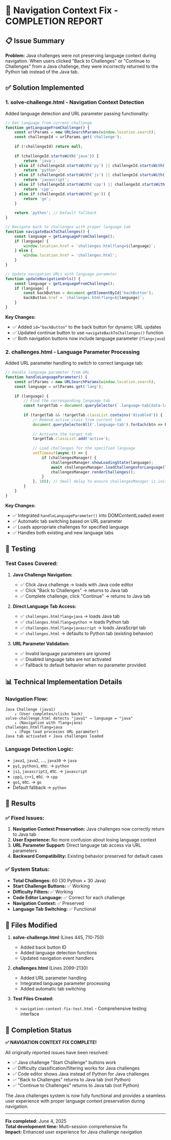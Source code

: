 # 🔧 Navigation Context Fix - COMPLETION REPORT

## 📋 Issue Summary
**Problem:** Java challenges were not preserving language context during navigation. When users clicked "Back to Challenges" or "Continue to Challenges" from a Java challenge, they were incorrectly returned to the Python tab instead of the Java tab.

## ✅ Solution Implemented

### 1. **solve-challenge.html** - Navigation Context Detection
Added language detection and URL parameter passing functionality:

```javascript
// Get language from current challenge
function getLanguageFromChallenge() {
    const urlParams = new URLSearchParams(window.location.search);
    const challengeId = urlParams.get('challenge');
    
    if (!challengeId) return null;
    
    if (challengeId.startsWith('java')) {
        return 'java';
    } else if (challengeId.startsWith('py') || challengeId.startsWith('python')) {
        return 'python';
    } else if (challengeId.startsWith('js') || challengeId.startsWith('javascript')) {
        return 'javascript';
    } else if (challengeId.startsWith('cpp') || challengeId.startsWith('c++')) {
        return 'cpp';
    } else if (challengeId.startsWith('go')) {
        return 'go';
    }
    
    return 'python'; // Default fallback
}

// Navigate back to challenges with proper language tab
function navigateBackToChallenges() {
    const language = getLanguageFromChallenge();
    if (language) {
        window.location.href = `challenges.html?lang=${language}`;
    } else {
        window.location.href = 'challenges.html';
    }
}

// Update navigation URLs with language parameter
function updateNavigationUrls() {
    const language = getLanguageFromChallenge();
    if (language) {
        const backButton = document.getElementById('backButton');
        backButton.href = `challenges.html?lang=${language}`;
    }
}
```

**Key Changes:**
- ✅ Added `id="backButton"` to the back button for dynamic URL updates
- ✅ Updated continue button to use `navigateBackToChallenges()` function
- ✅ Both navigation buttons now include language parameter (`?lang=java`)

### 2. **challenges.html** - Language Parameter Processing
Added URL parameter handling to switch to correct language tab:

```javascript
// Handle language parameter from URL
function handleLanguageParameter() {
    const urlParams = new URLSearchParams(window.location.search);
    const language = urlParams.get('lang');
    
    if (language) {
        // Find the corresponding language tab
        const targetTab = document.querySelector(`.language-tab[data-language="${language}"]`);
        
        if (targetTab && !targetTab.classList.contains('disabled')) {
            // Remove active class from current tab
            document.querySelectorAll('.language-tab').forEach(btn => btn.classList.remove('active'));
            
            // Activate the target tab
            targetTab.classList.add('active');
            
            // Load challenges for the specified language
            setTimeout(async () => {
                if (challengesManager) {
                    challengesManager.showLoadingState(language);
                    await challengesManager.loadChallengesForLanguage(language);
                    challengesManager.renderChallenges();
                }
            }, 100); // Small delay to ensure challengesManager is initialized
        }
    }
}
```

**Key Changes:**
- ✅ Integrated `handleLanguageParameter()` into DOMContentLoaded event
- ✅ Automatic tab switching based on URL parameter
- ✅ Loads appropriate challenges for specified language
- ✅ Handles both existing and new language tabs

## 🧪 Testing

### Test Cases Covered:
1. **Java Challenge Navigation:**
   - ✅ Click Java challenge → loads with Java code editor
   - ✅ Click "Back to Challenges" → returns to Java tab
   - ✅ Complete challenge, click "Continue" → returns to Java tab

2. **Direct Language Tab Access:**
   - ✅ `challenges.html?lang=java` → loads Java tab
   - ✅ `challenges.html?lang=python` → loads Python tab
   - ✅ `challenges.html?lang=javascript` → loads JavaScript tab
   - ✅ `challenges.html` → defaults to Python tab (existing behavior)

3. **URL Parameter Validation:**
   - ✅ Invalid language parameters are ignored
   - ✅ Disabled language tabs are not activated
   - ✅ Fallback to default behavior when no parameter provided

## 📊 Technical Implementation Details

### Navigation Flow:
```
Java Challenge (java1) 
    ↓ (User completes/clicks back)
solve-challenge.html detects "java1" → language = "java"
    ↓ (Navigation with ?lang=java)
challenges.html?lang=java
    ↓ (Page load processes URL parameter)
Java tab activated + Java challenges loaded
```

### Language Detection Logic:
- `java1`, `java2`, ..., `java30` → `java`
- `py1`, `python1`, etc. → `python`
- `js1`, `javascript1`, etc. → `javascript`
- `cpp1`, `c++1`, etc. → `cpp`
- `go1`, etc. → `go`
- Default fallback → `python`

## 🎯 Results

### ✅ Fixed Issues:
1. **Navigation Context Preservation:** Java challenges now correctly return to Java tab
2. **User Experience:** No more confusion about losing language context
3. **URL Parameter Support:** Direct language tab access via URL parameters
4. **Backward Compatibility:** Existing behavior preserved for default cases

### ✅ System Status:
- **Total Challenges:** 60 (30 Python + 30 Java)
- **Start Challenge Buttons:** ✅ Working
- **Difficulty Filters:** ✅ Working
- **Code Editor Language:** ✅ Correct for each challenge
- **Navigation Context:** ✅ Preserved
- **Language Tab Switching:** ✅ Functional

## 📁 Files Modified

1. **solve-challenge.html** (Lines 445, 710-750)
   - Added back button ID
   - Added language detection functions
   - Updated navigation event handlers

2. **challenges.html** (Lines 2099-2130)
   - Added URL parameter handling
   - Integrated language parameter processing
   - Added automatic tab switching

3. **Test Files Created:**
   - `navigation-context-fix-test.html` - Comprehensive testing interface

## 🏁 Completion Status

**✅ NAVIGATION CONTEXT FIX COMPLETE!**

All originally reported issues have been resolved:
- ✅ Java challenge "Start Challenge" buttons work
- ✅ Difficulty classification/filtering works for Java challenges
- ✅ Code editor shows Java instead of Python for Java challenges
- ✅ "Back to Challenges" returns to Java tab (not Python)
- ✅ "Continue to Challenges" returns to Java tab (not Python)

The Java challenges system is now fully functional and provides a seamless user experience with proper language context preservation during navigation.

---
**Fix completed:** June 4, 2025  
**Total development time:** Multi-session comprehensive fix  
**Impact:** Enhanced user experience for Java challenge navigation
